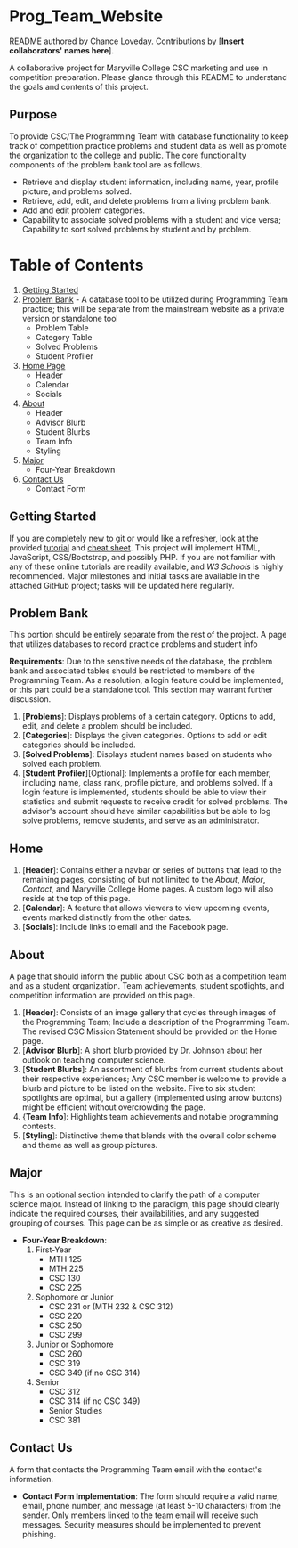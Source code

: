 # Prog_Team_Website
README authored by Chance Loveday. Contributions by [__Insert collaborators' names here__].

A collaborative project for Maryville College CSC marketing and use in competition preparation. Please glance through this README to understand the goals and contents of this project.

## Purpose
To provide CSC/The Programming Team with database functionality to keep track of competition practice problems and student data as well as promote the organization to the college and public. The core functionality components of the problem bank tool are as follows.
* Retrieve and display student information, including name, year, profile picture, and problems solved.
* Retrieve, add, edit, and delete problems from a living problem bank.
* Add and edit problem categories.
* Capability to associate solved problems with a student and vice versa; Capability to sort solved problems by student and by problem.

# Table of Contents

1. [Getting Started](#getting-started)
2. [Problem Bank](#problem-bank) - A database tool to be utilized during Programming Team practice; this will be separate from the mainstream website as a private version or standalone tool
    * Problem Table
    * Category Table
    * Solved Problems
    * Student Profiler
3. [Home Page](#home)
    * Header
    * Calendar
    * Socials
5. [About](#about)
    * Header
    * Advisor Blurb
    * Student Blurbs
    * Team Info
    * Styling
6. [Major](#major)
    * Four-Year Breakdown
7. [Contact Us](#contact-us)
    * Contact Form

## Getting Started
If you are completely new to git or would like a refresher, look at the provided [tutorial](https://youtu.be/8JJ101D3knE?feature=shared) and [cheat sheet](education.github.com/git-cheat-sheet-education.pdf). This project will implement HTML, JavaScript, CSS/Bootstrap, and possibly PHP. If you are not familiar with any of these online tutorials are readily available, and _W3 Schools_ is highly recommended. Major milestones and initial tasks are available in the attached GitHub project; tasks will be updated here regularly.

## Problem Bank
This portion should be entirely separate from the rest of the project. A page that utilizes databases to record practice problems and student info

__Requirements__: Due to the sensitive needs of the database, the problem bank and associated tables should be restricted to members of the Programming Team. As a resolution, a login feature could be implemented, or this part could be a standalone tool. This section may warrant further discussion.

1. [__Problems__]: Displays problems of a certain category. Options to add, edit, and delete a problem should be included.
2. [__Categories__]: Displays the given categories. Options to add or edit categories should be included.
3. [__Solved Problems__]: Displays student names based on students who solved each problem.
4. [__Student Profiler__][Optional]: Implements a profile for each member, including name, class rank, profile picture, and problems solved. If a login feature is implemented, students should be able to view their statistics and submit requests to receive credit for solved problems. The advisor's account should have similar capabilities but be able to log solve problems, remove students, and serve as an administrator.

## Home
1. [__Header__]: Contains either a navbar or series of buttons that lead to the remaining pages, consisting of but not limited to the _About_, _Major_, _Contact_, and Maryville College Home pages. A custom logo will also reside at the top of this page.
2. [__Calendar__]: A feature that allows viewers to view upcoming events, events marked distinctly from the other dates.
3. [__Socials__]: Include links to email and the Facebook page.

## About
A page that should inform the public about CSC both as a competition team and as a student organization. Team achievements, student spotlights, and competition information are provided on this page.
1. [__Header__]: Consists of an image gallery that cycles through images of the Programming Team; Include a description of the Programming Team. The revised CSC Mission Statement should be provided on the Home page.
2. [__Advisor Blurb__]: A short blurb provided by Dr. Johnson about her outlook on teaching computer science.
3. [__Student Blurbs__]: An assortment of blurbs from current students about their respective experiences; Any CSC member is welcome to provide a blurb and picture to be listed on the website. Five to six student spotlights are optimal, but a gallery (implemented using arrow buttons) might be efficient without overcrowding the page.
4. {__Team Info__]: Highlights team achievements and notable programming contests.
5. [__Styling__]: Distinctive theme that blends with the overall color scheme and theme as well as group pictures.

## Major
This is an optional section intended to clarify the path of a computer science major. Instead of linking to the paradigm, this page should clearly indicate the required courses, their availabilities, and any suggested grouping of courses. This page can be as simple or as creative as desired.
* __Four-Year Breakdown__:
     1) First-Year
        * MTH 125
        * MTH 225
        * CSC 130
        * CSC 225
     2) Sophomore or Junior
        * CSC 231 or (MTH 232 & CSC 312)
        * CSC 220
        * CSC 250
        * CSC 299
     3) Junior or Sophomore
        * CSC 260
        * CSC 319
        * CSC 349 (if no CSC 314)
     4) Senior
        * CSC 312
        * CSC 314 (if no CSC 349)
        * Senior Studies
        * CSC 381
## Contact Us
A form that contacts the Programming Team email with the contact's information.
* __Contact Form Implementation__: The form should require a valid name, email, phone number, and message (at least 5-10 characters) from the sender. Only members linked to the team email will receive such messages. Security measures should be implemented to prevent phishing.
